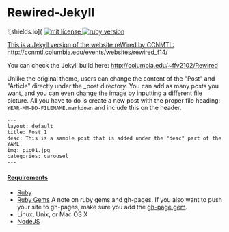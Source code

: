 # Rewired-Jekyll
![shields.io](
<a href="https://opensource.org/licenses/MIT"><img src="https://img.shields.io/badge/mit-license-brightgreen.svg" alt="mit license">
<a href="https://www.ruby-lang.org/en/downloads/"><img src="https://img.shields.io/badge/ruby-2.0.0-red.svg" alt="ruby version">


This is a Jekyll version of the website reWired by CCNMTL: http://ccnmtl.columbia.edu/events/websites/rewired_f14/

You can check the Jekyll build here: http://columbia.edu/~ffv2102/Rewired

Unlike the original theme, users can change the content of the "Post" and "Article" directly under the _post directory. You can add as many posts you want, and you can even change the image by inputting a different file picture. All you have to do is create a new post with the proper file heading: ```YEAR-MM-DD-FILENAME.markdown``` and include this on the header.

```
---
layout: default
title: Post 1
desc: This is a sample post that is added under the "desc" part of the YAML.
img: pic01.jpg
categories: carousel
---
```

#### [Requirements](http://jekyllrb.com/docs/installation/)

* [Ruby](https://www.ruby-lang.org/en/downloads/)
* [Ruby Gems](https://rubygems.org/pages/download) A note on ruby gems and gh-pages. 
  If you also want to push your site to gh-pages, make sure you add the [gh-page gem](http://jekyllrb.com/docs/github-pages/). 
* Linux, Unix, or Mac OS X
* [NodeJS](https://nodejs.org)
